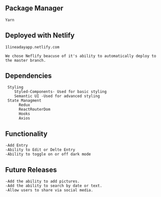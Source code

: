 ## Package Manager
    Yarn


## Deployed with Netlify

    1lineadayapp.netlify.com
    
    We chose Neflify beacuse of it's ability to automatically deploy to the master branch.

## Dependencies
```
 Styling
    Styled-Components- Used for basic styling
    Semantic UI -Used for advanced styling 
 State Managment
      Redux
      ReactRouterDom
      Hooks
      Axios
```
## Functionality
    -Add Entry
    -Ability to Edit or Delte Entry
    -Ability to toggle on or off dark mode
    
 ## Future Releases
    -Add the ability to add pictures.
    -Add the ability to search by date or text.
    -Allow users to share via social media.
    
    
     
 
     
     
  

  
    
  
